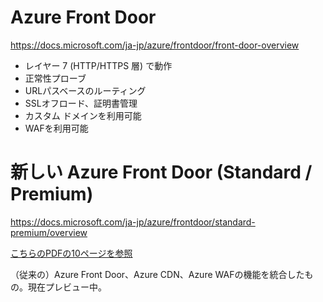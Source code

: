 # Azure Front Door

https://docs.microsoft.com/ja-jp/azure/frontdoor/front-door-overview

- レイヤー 7 (HTTP/HTTPS 層) で動作
- 正常性プローブ
- URLパスベースのルーティング
- SSLオフロード、証明書管理
- カスタム ドメインを利用可能
- WAFを利用可能

# 新しい Azure Front Door (Standard / Premium)

https://docs.microsoft.com/ja-jp/azure/frontdoor/standard-premium/overview

[こちらのPDFの10ページを参照](https://github.com/hiryamada/notes/blob/main/AZ-204/pdf/mod13/Azure%20CDN%E3%81%BE%E3%81%A8%E3%82%81.pdf)

（従来の）Azure Front Door、Azure CDN、Azure WAFの機能を統合したもの。現在プレビュー中。

